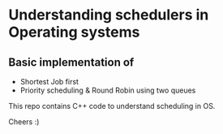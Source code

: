 # Understanding schedulers in Operating systems

## Basic implementation of 
* Shortest Job first
* Priority scheduling & Round Robin using two queues

This repo contains C++ code to understand scheduling in OS.

Cheers :)